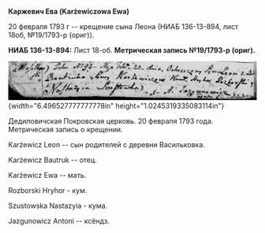 **Каржевич Ева (Karżewiczowa Ewa)**

20 февраля 1793 г -- крещение сына Леона (НИАБ 136-13-894, лист 18об,
№19/1793-р (ориг)).

**НИАБ 136-13-894:** Лист 18-об. **Метрическая запись №19/1793-р
(ориг).**

![](./media/2a9e987dd09bdf6636296a0c1b80ca9584835ec0.png){width="6.496527777777778in"
height="1.0245319335083114in"}

Дедиловичская Покровская церковь. 20 февраля 1793 года. Метрическая
запись о крещении.

Karżewicz Leon -- сын родителей с деревни Васильковка.

Karżewicz Bautruk -- отец.

Karżewicz Ewa -- мать.

Rozborski Hryhor - кум.

Szustowska Nastazyia - кума.

Jazgunowicz Antoni -- ксёндз.
